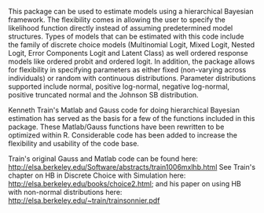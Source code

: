 This package can be used to estimate models using a hierarchical Bayesian framework. The flexibility comes in allowing the user to specify the likelihood function directly instead of assuming predetermined model structures. Types of models that can be estimated with this code include the family of discrete choice models (Multinomial Logit, Mixed Logit, Nested Logit, Error Components Logit and Latent Class) as well ordered response models like ordered probit and ordered logit. In addition, the package allows for flexibility in specifying parameters as either fixed (non-varying across individuals) or random with continuous distributions. Parameter distributions supported include normal, positive log-normal, negative log-normal, positive truncated normal and the Johnson SB distribution.

Kenneth Train's Matlab and Gauss code for doing hierarchical Bayesian estimation has served as the basis for a few of the functions included in this package. These Matlab/Gauss functions have been rewritten to be optimized within R. Considerable code has been added to increase the flexibility and usability of the code base.   

Train's original Gauss and Matlab code can be found here: http://elsa.berkeley.edu/Software/abstracts/train1006mxlhb.html
See Train's chapter on HB in Discrete Choice with Simulation here: http://elsa.berkeley.edu/books/choice2.html; and 
his paper on using HB with non-normal distributions here: http://elsa.berkeley.edu/~train/trainsonnier.pdf